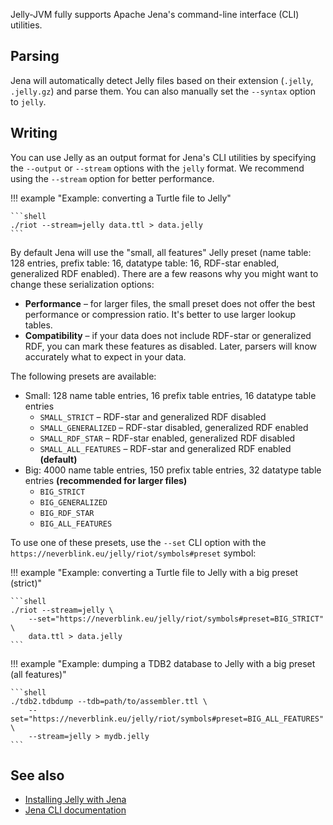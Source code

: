 Jelly-JVM fully supports Apache Jena's command-line interface (CLI) utilities.

## Parsing

Jena will automatically detect Jelly files based on their extension (`.jelly`, `.jelly.gz`) and parse them. You can also manually set the `--syntax` option to `jelly`.

## Writing

You can use Jelly as an output format for Jena's CLI utilities by specifying the `--output` or `--stream` options with the `jelly` format. We recommend using the `--stream` option for better performance. 

!!! example "Example: converting a Turtle file to Jelly"

    ```shell
    ./riot --stream=jelly data.ttl > data.jelly
    ```

By default Jena will use the "small, all features" Jelly preset (name table: 128 entries, prefix table: 16, datatype table: 16, RDF-star enabled, generalized RDF enabled). There are a few reasons why you might want to change these serialization options:

- **Performance** – for larger files, the small preset does not offer the best performance or compression ratio. It's better to use larger lookup tables.
- **Compatibility** – if your data does not include RDF-star or generalized RDF, you can mark these features as disabled. Later, parsers will know accurately what to expect in your data.

The following presets are available:

- Small: 128 name table entries, 16 prefix table entries, 16 datatype table entries
    - `SMALL_STRICT` – RDF-star and generalized RDF disabled
    - `SMALL_GENERALIZED` – RDF-star disabled, generalized RDF enabled
    - `SMALL_RDF_STAR` – RDF-star enabled, generalized RDF disabled
    - `SMALL_ALL_FEATURES` – RDF-star and generalized RDF enabled **(default)**
- Big: 4000 name table entries, 150 prefix table entries, 32 datatype table entries **(recommended for larger files)**
    - `BIG_STRICT`
    - `BIG_GENERALIZED`
    - `BIG_RDF_STAR`
    - `BIG_ALL_FEATURES`

To use one of these presets, use the `--set` CLI option with the `https://neverblink.eu/jelly/riot/symbols#preset` symbol:

!!! example "Example: converting a Turtle file to Jelly with a big preset (strict)"

    ```shell
    ./riot --stream=jelly \
        --set="https://neverblink.eu/jelly/riot/symbols#preset=BIG_STRICT" \
        data.ttl > data.jelly
    ```

!!! example "Example: dumping a TDB2 database to Jelly with a big preset (all features)"

    ```shell
    ./tdb2.tdbdump --tdb=path/to/assembler.ttl \
        --set="https://neverblink.eu/jelly/riot/symbols#preset=BIG_ALL_FEATURES" \
        --stream=jelly > mydb.jelly
    ```

## See also

- [Installing Jelly with Jena](../getting-started-plugins.md#apache-jena-apache-jena-fuseki)
- [Jena CLI documentation](https://jena.apache.org/documentation/tools/index.html)
